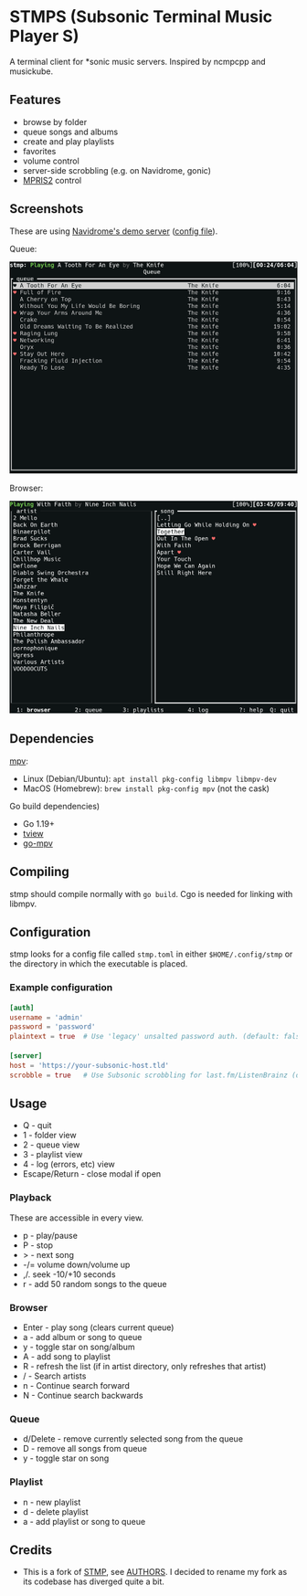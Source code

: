 # STMPS (Subsonic Terminal Music Player S)

A terminal client for *sonic music servers. Inspired by ncmpcpp and musickube.

## Features

* browse by folder
* queue songs and albums
* create and play playlists
* favorites
* volume control
* server-side scrobbling (e.g. on Navidrome, gonic)
* [MPRIS2](https://mpris2.readthedocs.io/en/latest/) control

## Screenshots

These are using [Navidrome's demo server](https://demo.navidrome.org/) ([config file](./stmp-navidromedemo.toml)).

Queue:

![Queue View](./docs/screenshots/queue.png)

Browser:

![Browser View](./docs/screenshots/browser.png)

## Dependencies

[mpv](https://mpv.io):

* Linux (Debian/Ubuntu): `apt install pkg-config libmpv libmpv-dev`
* MacOS (Homebrew): `brew install pkg-config mpv` (not the cask)

Go build dependencies)

* Go 1.19+
* [tview](https://github.com/rivo/tview)
* [go-mpv](https://github.com/spezifisch/go-mpv)

## Compiling

stmp should compile normally with `go build`. Cgo is needed for linking with libmpv.

## Configuration

stmp looks for a config file called `stmp.toml` in either `$HOME/.config/stmp`
or the directory in which the executable is placed.

### Example configuration

```toml
[auth]
username = 'admin'
password = 'password'
plaintext = true  # Use 'legacy' unsalted password auth. (default: false)

[server]
host = 'https://your-subsonic-host.tld'
scrobble = true   # Use Subsonic scrobbling for last.fm/ListenBrainz (default: false)
```

## Usage

* Q - quit
* 1 - folder view
* 2 - queue view
* 3 - playlist view
* 4 - log (errors, etc) view
* Escape/Return - close modal if open

### Playback

These are accessible in every view.

* p - play/pause
* P - stop
* &gt; - next song
* -/= volume down/volume up
* ,/. seek -10/+10 seconds
* r - add 50 random songs to the queue

### Browser

* Enter - play song (clears current queue)
* a - add album or song to queue
* y - toggle star on song/album
* A - add song to playlist
* R - refresh the list (if in artist directory, only refreshes that artist)
* / - Search artists
* n - Continue search forward
* N - Continue search backwards

### Queue

* d/Delete - remove currently selected song from the queue
* D - remove all songs from queue
* y - toggle star on song

### Playlist

* n - new playlist
* d - delete playlist
* a - add playlist or song to queue

## Credits

* This is a fork of [STMP](https://github.com/wildeyedskies/stmp), see
[AUTHORS](./AUTHORS). I decided to rename my fork as its codebase has diverged
quite a bit.
